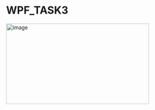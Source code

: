 # WPF_TASK3

<img width="386" height="218" alt="image" src="https://github.com/user-attachments/assets/34e6961d-2788-431d-9b9f-93bbe5a188ae" />
